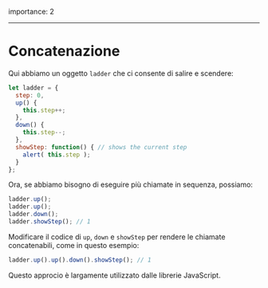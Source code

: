 importance: 2

---

# Concatenazione

Qui abbiamo un oggetto `ladder` che ci consente di salire e scendere:

```js
let ladder = {
  step: 0,
  up() { 
    this.step++;
  },
  down() { 
    this.step--;
  },
  showStep: function() { // shows the current step
    alert( this.step );
  }
};
```

Ora, se abbiamo bisogno di eseguire più chiamate in sequenza, possiamo:

```js
ladder.up();
ladder.up();
ladder.down();
ladder.showStep(); // 1
```

Modificare il codice di `up`, `down` e `showStep` per rendere le chiamate concatenabili, come in questo esempio:

```js
ladder.up().up().down().showStep(); // 1
```

Questo approcio è largamente utilizzato dalle librerie JavaScript.
